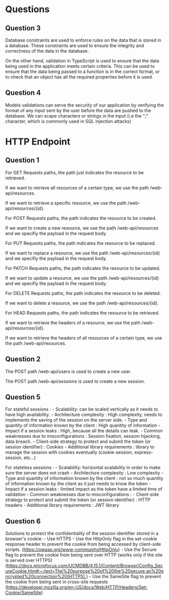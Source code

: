 # Questions

## Question 3

Database constraints are used to enforce rules on the data that is stored in a database. These constraints are used to ensure the integrity and correctness of the data in the database.

On the other hand, validation in TypeScript is used to ensure that the data being used in the application meets certain criteria. This can be used to ensure that the data being passed to a function is in the correct format, or to check that an object has all the required properties before it is used.

## Question 4

Models validations can serve the security of our application by verifying the format of any input sent by the user before the data are pushed to the database. We can scape characters or strings in the input (i.e the ";" character, which is commonly used in SQL injection attacks)

# HTTP Endpoint

## Question 1

For GET Requests paths, the path just indicates the resource to be retrieved.

If we want to retrieve all resources of a certain type, we use the path /web-api/resources.

If we want to retrieve a specific resource, we use the path /web-api/resources/{id}.

For POST Requests paths, the path indicates the resource to be created.

If we want to create a new resource, we use the path /web-api/resources and we specifiy the payload in the request body.

For PUT Requests paths, the path indicates the resource to be replaced.

If we want to replace a resource, we use the path /web-api/resources/{id} and we specifiy the payload in the request body.

For PATCH Requests paths, the path indicates the resource to be updated.

If we want to update a resource, we use the path /web-api/resources/{id} and we specifiy the payload in the request body.

For DELETE Requests paths, the path indicates the resource to be deleted.

If we want to delete a resource, we use the path /web-api/resources/{id}.

For HEAD Requests paths, the path indicates the resource to be retrieved.

If we want to retrieve the headers of a resource, we use the path /web-api/resources/{id}.

If we want to retrieve the headers of all resources of a certain type, we use the path /web-api/resources.

## Question 2

The POST path /web-api/users is used to create a new user.

The POST path /web-api/sessions is used to create a new session.

## Question 5

For stateful sessions :
    - Scalability: can be scaled vertically as it needs to have high availability.
    - Architecture complexity : High complexity, needs to implements the saving of the session on the server side.
    - Type and quantity of information known by the client : High quantity of information
    - Impact if a session leaks : High, because all the details can leak.
    - Common weaknesses due to misconfigurations : Session fixation, session hijacking, data breach.
    - Client-side strategy to protect and submit the token (or session identifier) : Cookies
    - Additional library requirements : library to manage the session with cookies eventually (cookie-session, express-session, etc...)

For stateless sessions :
    - Scalability: horizontal scalability in order to make sure the server does not crash
    - Architecture complexity : Low complexity
    - Type and quantity of information known by the client : not so much quantity of information known by the client as it just needs to know the token
    - Impact if a session leaks : limited impact as the token have a limited time of validation
    - Common weaknesses due to misconfigurations :
    - Client-side strategy to protect and submit the token (or session identifier) : HTTP headers
    - Additional library requirements : JWT library

## Question 6

Solutions to protect the confidentiality of the session identifier stored in a browser's cookie:
    - Use HTTPS
    - Use the HttpOnly flag in the set-cookie response header to prevent the cookie from being accessed by client-side scripts. (<https://owasp.org/www-community/HttpOnly>)
    - Use the Secure flag to prevent the cookie from being sent over HTTP (works only if the site is served over HTTPS)(<https://docs.microfocus.com/UCMDBB/4.15.1/Content/Browser/Config_SecureCookie.htm#:~:text=The%20purpose%20of%20the%20secure,an%20encrypted%20connection%20(HTTPS).>)
    - Use the SameSite flag to prevent the cookie from being sent in cross-site requests (<https://developer.mozilla.org/en-US/docs/Web/HTTP/Headers/Set-Cookie/SameSite>)
